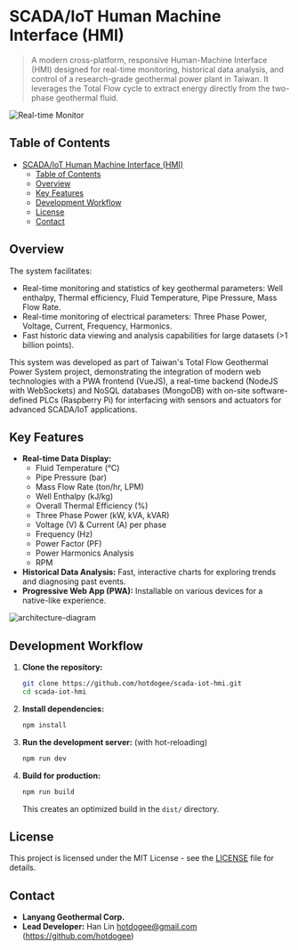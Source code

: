 # SCADA/IoT Human Machine Interface (HMI)

> A modern cross-platform, responsive Human-Machine Interface (HMI) designed for real-time monitoring, historical data analysis, and control of a research-grade geothermal power plant in Taiwan. It leverages the Total Flow cycle to extract energy directly from the two-phase geothermal fluid.

![Real-time Monitor](https://github.com/user-attachments/assets/36e684fa-612b-4ace-9f6c-84f1f6b8b0e5)

## Table of Contents

- [SCADA/IoT Human Machine Interface (HMI)](#scadaiot-human-machine-interface-hmi)
  - [Table of Contents](#table-of-contents)
  - [Overview](#overview)
  - [Key Features](#key-features)
  - [Development Workflow](#development-workflow)
  - [License](#license)
  - [Contact](#contact)

## Overview

The system facilitates:

- Real-time monitoring and statistics of key geothermal parameters: Well enthalpy, Thermal efficiency, Fluid Temperature, Pipe Pressure, Mass Flow Rate.
- Real-time monitoring of electrical parameters: Three Phase Power, Voltage, Current, Frequency, Harmonics.
- Fast historic data viewing and analysis capabilities for large datasets (>1 billion points).

This system was developed as part of Taiwan's Total Flow Geothermal Power System project, demonstrating the integration of modern web technologies with a PWA frontend (VueJS), a real-time backend (NodeJS with WebSockets) and NoSQL databases (MongoDB) with on-site software-defined PLCs (Raspberry Pi) for interfacing with sensors and actuators for advanced SCADA/IoT applications.

## Key Features

- **Real-time Data Display:**
  - Fluid Temperature (°C)
  - Pipe Pressure (bar)
  - Mass Flow Rate (ton/hr, LPM)
  - Well Enthalpy (kJ/kg)
  - Overall Thermal Efficiency (%)
  - Three Phase Power (kW, kVA, kVAR)
  - Voltage (V) & Current (A) per phase
  - Frequency (Hz)
  - Power Factor (PF)
  - Power Harmonics Analysis
  - RPM
- **Historical Data Analysis:** Fast, interactive charts for exploring trends and diagnosing past events.
- **Progressive Web App (PWA):** Installable on various devices for a native-like experience.

![architecture-diagram](https://github.com/user-attachments/assets/dbdecedd-dfca-4188-955a-7ce15d3ccca2)

## Development Workflow

1.  **Clone the repository:**

    ```bash
    git clone https://github.com/hotdogee/scada-iot-hmi.git
    cd scada-iot-hmi
    ```

2.  **Install dependencies:**

    ```bash
    npm install
    ```

3.  **Run the development server:** (with hot-reloading)

    ```bash
    npm run dev
    ```

4.  **Build for production:**
    ```bash
    npm run build
    ```
    This creates an optimized build in the `dist/` directory.

## License

This project is licensed under the MIT License - see the [LICENSE](LICENSE) file for details.

## Contact

- **Lanyang Geothermal Corp.**
- **Lead Developer:** Han Lin <hotdogee@gmail.com> (https://github.com/hotdogee)
